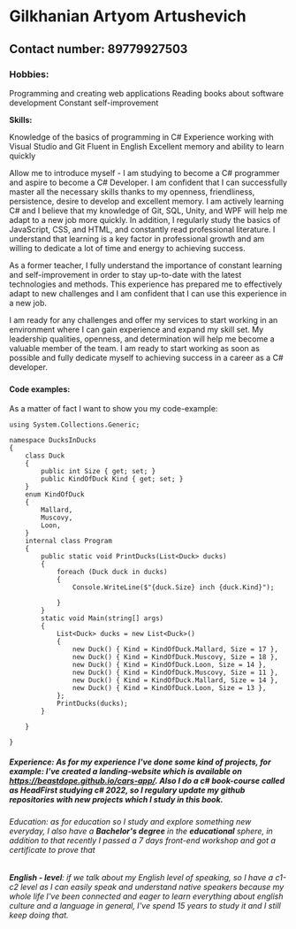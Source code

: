 # Gilkhanian Artyom Artushevich #
## Contact number: 89779927503 ##
### **Hobbies:**

Programming and creating web applications
Reading books about software development
Constant self-improvement

**Skills:**

Knowledge of the basics of programming in C#
Experience working with Visual Studio and Git
Fluent in English
Excellent memory and ability to learn quickly

Allow me to introduce myself - I am studying to become a C# programmer and aspire to become a C# Developer. I am confident that I can successfully master all the necessary skills thanks to my openness, friendliness, persistence, desire to develop and excellent memory. I am actively learning C# and I believe that my knowledge of Git, SQL, Unity, and WPF will help me adapt to a new job more quickly. In addition, I regularly study the basics of JavaScript, CSS, and HTML, and constantly read professional literature. I understand that learning is a key factor in professional growth and am willing to dedicate a lot of time and energy to achieving success.

As a former teacher, I fully understand the importance of constant learning and self-improvement in order to stay up-to-date with the latest technologies and methods. This experience has prepared me to effectively adapt to new challenges and I am confident that I can use this experience in a new job.

I am ready for any challenges and offer my services to start working in an environment where I can gain experience and expand my skill set. My leadership qualities, openness, and determination will help me become a valuable member of the team. I am ready to start working as soon as possible and fully dedicate myself to achieving success in a career as a C# developer.
###
#### **Code examples**: 

As a matter of fact I want to show you my code-example: 


``` 
using System.Collections.Generic;

namespace DucksInDucks
{
    class Duck
    {
        public int Size { get; set; }
        public KindOfDuck Kind { get; set; }
    }
    enum KindOfDuck
    {
        Mallard,
        Muscovy,
        Loon,
    }
    internal class Program
    {
        public static void PrintDucks(List<Duck> ducks)
        {
            foreach (Duck duck in ducks)
            {
                Console.WriteLine($"{duck.Size} inch {duck.Kind}");

            }
        }
        static void Main(string[] args)
        {
            List<Duck> ducks = new List<Duck>()
            {
                new Duck() { Kind = KindOfDuck.Mallard, Size = 17 },
                new Duck() { Kind = KindOfDuck.Muscovy, Size = 18 },
                new Duck() { Kind = KindOfDuck.Loon, Size = 14 },
                new Duck() { Kind = KindOfDuck.Muscovy, Size = 11 },
                new Duck() { Kind = KindOfDuck.Mallard, Size = 14 },
                new Duck() { Kind = KindOfDuck.Loon, Size = 13 },
            };
            PrintDucks(ducks);
        }

    }

} 
```
####
##### Experience: As for my experience I've done some kind of projects, for example: I've created a landing-website which is available on https://beastdope.github.io/cars-app/. Also I do a c# book-course called as **HeadFirst studying c# 2022**, so I regulary update my github repositories with new projects which I study in this book. #####

###### Education: as for education so I study and explore something new everyday, I also have a **Bachelor's degree** in the **educational** sphere, in addition to that recently I passed a 7 days front-end workshop and got a certificate to prove that ######
###### **English - level**: if we talk about my English level of speaking, so I have a c1-c2 level as I can easily speak and understand native speakers because my whole life I've been connected and eager to learn everything about english culture and a language in general, I've spend 15 years to study it and I still keep doing that. ######  